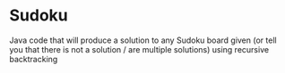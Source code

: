 # Sudoku
Java code that will produce a solution to any Sudoku board given (or tell you that there is not a solution / are multiple solutions) using recursive backtracking
